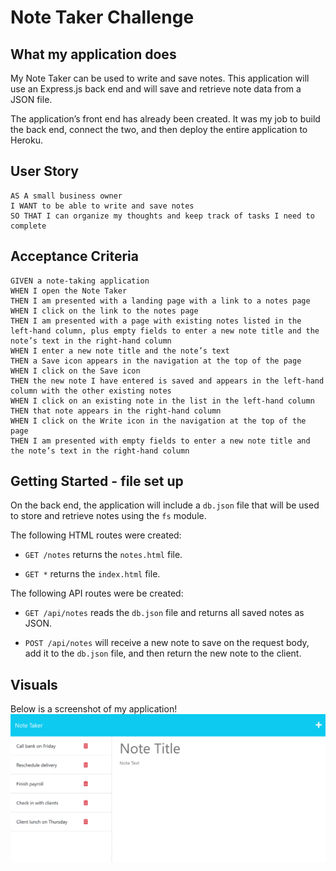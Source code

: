 # Note Taker Challenge

## What my application does

My Note Taker can be used to write and save notes. This application will use an Express.js back end and will save and retrieve note data from a JSON file.

The application’s front end has already been created. It was my job to build the back end, connect the two, and then deploy the entire application to Heroku.


## User Story

```
AS A small business owner
I WANT to be able to write and save notes
SO THAT I can organize my thoughts and keep track of tasks I need to complete
```


## Acceptance Criteria

```
GIVEN a note-taking application
WHEN I open the Note Taker
THEN I am presented with a landing page with a link to a notes page
WHEN I click on the link to the notes page
THEN I am presented with a page with existing notes listed in the left-hand column, plus empty fields to enter a new note title and the note’s text in the right-hand column
WHEN I enter a new note title and the note’s text
THEN a Save icon appears in the navigation at the top of the page
WHEN I click on the Save icon
THEN the new note I have entered is saved and appears in the left-hand column with the other existing notes
WHEN I click on an existing note in the list in the left-hand column
THEN that note appears in the right-hand column
WHEN I click on the Write icon in the navigation at the top of the page
THEN I am presented with empty fields to enter a new note title and the note’s text in the right-hand column
```

## Getting Started - file set up 

On the back end, the application will include a `db.json` file that will be used to store and retrieve notes using the `fs` module.

The following HTML routes were created:

* `GET /notes` returns the `notes.html` file.

* `GET *` returns the `index.html` file.

The following API routes were be created:

* `GET /api/notes` reads the `db.json` file and returns all saved notes as JSON.

* `POST /api/notes` will receive a new note to save on the request body, add it to the `db.json` file, and then return the new note to the client.

## Visuals 

Below is a screenshot of my application! 
![picture of application](Assets/11-express-homework-demo-01.png)
